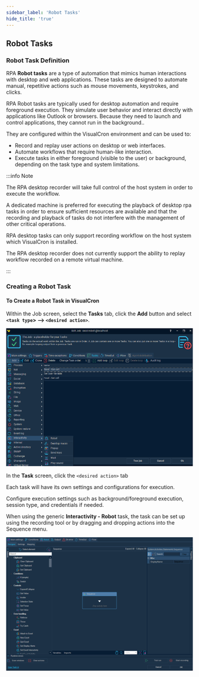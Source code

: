 ```yaml
---
sidebar_label: 'Robot Tasks'
hide_title: 'true'
---
```


## Robot Tasks

### Robot Task Definition

RPA **Robot tasks** are a type of automation that mimics human interactions with desktop and web applications. These tasks are designed to automate manual, repetitive actions such as mouse movements, keystrokes, and clicks.

RPA Robot tasks are typically used for desktop automation and require foreground execution. They simulate user behavior and interact directly with applications like Outlook or browsers. Because they need to launch and control applications, they cannot run in the background..

They are configured within the VisualCron environment and can be used to:

* Record and replay user actions on desktop or web interfaces.
* Automate workflows that require human-like interaction.
* Execute tasks in either foreground (visible to the user) or background, depending on the task type and system limitations.

:::info Note

The RPA desktop recorder will take full control of the host system in order to execute the workflow.

A dedicated machine is preferred for executing the playback of desktop rpa tasks in order to ensure sufficient resources are available and that the recording and playback of tasks do not interfere with the management of other critical operations.

RPA desktop tasks can only support recording workflow on the host system which VisualCron is installed.

The RPA desktop recorder does not currently support the ability to replay workflow recorded on a remote virtual machine.

:::

### Creating a Robot Task

#### To Create a Robot Task in VisualCron

Within the Job screen, select the **Tasks** tab, click the **Add** button and select **`<task type`> --> `<desired action>`**.

![](../static/img/vcrpa-robotmenu.png)

In the **Task** screen, click the `<desired action>` tab

Each task will have its own settings and configurations for execution.

Configure execution settings such as background/foreground execution, session type, and
credentials if needed.

When using the generic **Interactivity - Robot** task, the task can be set up using the recording tool or by dragging and dropping actions into the Sequence menu.

![](../static/img/vcrpa-sequence.png)



